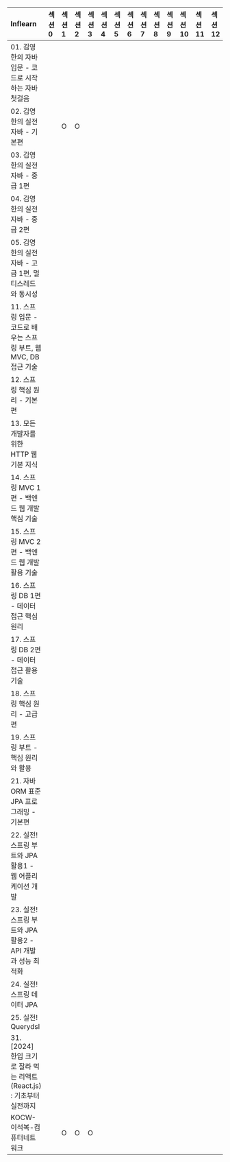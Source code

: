 <!-- START INFLEARN TABLE -->
| Inflearn                                          | 섹션 0   | 섹션 1   | 섹션 2   | 섹션 3   | 섹션 4   | 섹션 5   | 섹션 6   | 섹션 7   | 섹션 8   | 섹션 9   | 섹션 10   | 섹션 11   | 섹션 12   | 섹션 13   | 섹션 14   | 섹션 15   |
|:--------------------------------------------------|:-------|:-------|:-------|:-------|:-------|:-------|:-------|:-------|:-------|:-------|:--------|:--------|:--------|:--------|:--------|:--------|
| 01. 김영한의 자바 입문 - 코드로 시작하는 자바 첫걸음                  |        |        |        |        |        |        |        |        |        |        |         |         |         |         |         |         |
| 02. 김영한의 실전 자바 - 기본편                              |        | O      | O      |        |        |        |        |        |        |        |         |         |         |         |         |         |
| 03. 김영한의 실전 자바 - 중급 1편                            |        |        |        |        |        |        |        |        |        |        |         |         |         |         |         |         |
| 04. 김영한의 실전 자바 - 중급 2편                            |        |        |        |        |        |        |        |        |        |        |         |         |         |         |         |         |
| 05. 김영한의 실전 자바 - 고급 1편, 멀티스레드와 동시성                |        |        |        |        |        |        |        |        |        |        |         |         |         |         |         |         |
| 11. 스프링 입문 - 코드로 배우는 스프링 부트, 웹 MVC, DB 접근 기술      |        |        |        |        |        |        |        |        |        |        |         |         |         |         |         |         |
| 12. 스프링 핵심 원리 - 기본편                               |        |        |        |        |        |        |        |        |        |        |         |         |         |         |         |         |
| 13. 모든 개발자를 위한 HTTP 웹 기본 지식                       |        |        |        |        |        |        |        |        |        |        |         |         |         |         |         |         |
| 14. 스프링 MVC 1편 - 백엔드 웹 개발 핵심 기술                   |        |        |        |        |        |        |        |        |        |        |         |         |         |         |         |         |
| 15. 스프링 MVC 2편 - 백엔드 웹 개발 활용 기술                   |        |        |        |        |        |        |        |        |        |        |         |         |         |         |         |         |
| 16. 스프링 DB 1편 - 데이터 접근 핵심 원리                      |        |        |        |        |        |        |        |        |        |        |         |         |         |         |         |         |
| 17. 스프링 DB 2편 - 데이터 접근 활용 기술                      |        |        |        |        |        |        |        |        |        |        |         |         |         |         |         |         |
| 18. 스프링 핵심 원리 - 고급편                               |        |        |        |        |        |        |        |        |        |        |         |         |         |         |         |         |
| 19. 스프링 부트 - 핵심 원리와 활용                            |        |        |        |        |        |        |        |        |        |        |         |         |         |         |         |         |
| 21. 자바 ORM 표준 JPA 프로그래밍 - 기본편                     |        |        |        |        |        |        |        |        |        |        |         |         |         |         |         |         |
| 22. 실전! 스프링 부트와 JPA 활용1 - 웹 어플리케이션 개발             |        |        |        |        |        |        |        |        |        |        |         |         |         |         |         |         |
| 23. 실전! 스프링 부트와 JPA 활용2 - API 개발과 성능 최적화          |        |        |        |        |        |        |        |        |        |        |         |         |         |         |         |         |
| 24. 실전! 스프링 데이터 JPA                               |        |        |        |        |        |        |        |        |        |        |         |         |         |         |         |         |
| 25. 실전! Querydsl                                  |        |        |        |        |        |        |        |        |        |        |         |         |         |         |         |         |
| 31. [2024] 한입 크기로 잘라 먹는 리액트(React.js) : 기초부터 실전까지 |        |        |        |        |        |        |        |        |        |        |         |         |         |         |         |         |
| KOCW-이석복-컴퓨터네트워크                                  |        | O      | O      | O      |        |        |        |        |        |        |         |         |         |         |         |         |
<!-- END INFLEARN TABLE -->
